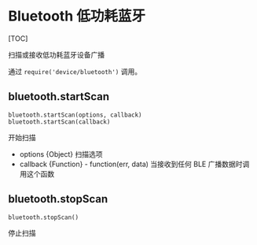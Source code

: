 # Bluetooth 低功耗蓝牙

[TOC]

扫描或接收低功耗蓝牙设备广播

通过 `require('device/bluetooth')` 调用。

## bluetooth.startScan

    bluetooth.startScan(options, callback)
    bluetooth.startScan(callback)

开始扫描

- options {Object} 扫描选项
- callback {Function} - function(err, data)
    当接收到任何 BLE 广播数据时调用这个函数

## bluetooth.stopScan

    bluetooth.stopScan()

停止扫描

